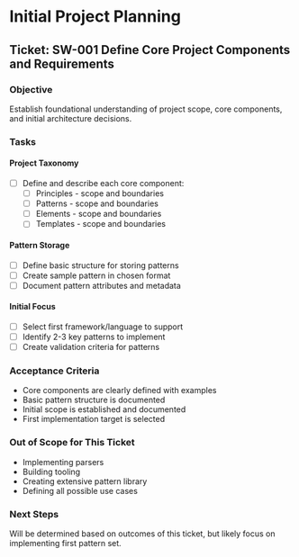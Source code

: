 # Initial Project Planning

## Ticket: SW-001 Define Core Project Components and Requirements

### Objective

Establish foundational understanding of project scope, core components, and initial architecture decisions.

### Tasks

#### Project Taxonomy

- [ ] Define and describe each core component:
  - [ ] Principles - scope and boundaries
  - [ ] Patterns - scope and boundaries
  - [ ] Elements - scope and boundaries
  - [ ] Templates - scope and boundaries

#### Pattern Storage

- [ ] Define basic structure for storing patterns
- [ ] Create sample pattern in chosen format
- [ ] Document pattern attributes and metadata

#### Initial Focus

- [ ] Select first framework/language to support
- [ ] Identify 2-3 key patterns to implement
- [ ] Create validation criteria for patterns

### Acceptance Criteria

- Core components are clearly defined with examples
- Basic pattern structure is documented
- Initial scope is established and documented
- First implementation target is selected

### Out of Scope for This Ticket

- Implementing parsers
- Building tooling
- Creating extensive pattern library
- Defining all possible use cases

### Next Steps

Will be determined based on outcomes of this ticket, but likely focus on implementing first pattern set.
